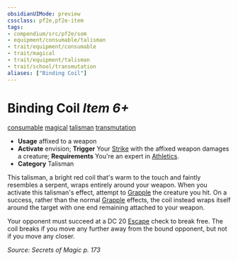 ```yaml
---
obsidianUIMode: preview
cssclass: pf2e,pf2e-item
tags:
- compendium/src/pf2e/som
- equipment/consumable/talisman
- trait/equipment/consumable
- trait/magical
- trait/equipment/talisman
- trait/school/transmutation
aliases: ["Binding Coil"]
---
```

# Binding Coil *Item 6+*  
[consumable](consumable.md)  [magical](magical.md)  [talisman](talisman.md)  [transmutation](transmutation.md)  

- **Usage** affixed to a weapon
- **Activate** envision; **Trigger** Your [Strike](strike.md) with the affixed weapon damages a creature; **Requirements** You're an expert in [Athletics](../../skills.md#Athletics).
- **Category** Talisman

This talisman, a bright red coil that's warm to the touch and faintly resembles a serpent, wraps entirely around your weapon. When you activate this talisman's effect, attempt to [Grapple](rules/actions/grapple.md) the creature you hit. On a success, rather than the normal [Grapple](rules/traits/grapple.md) effects, the coil instead wraps itself around the target with one end remaining attached to your weapon.

Your opponent must succeed at a DC 20 [Escape](escape.md) check to break free. The coil breaks if you move any further away from the bound opponent, but not if you move any closer.

*Source: Secrets of Magic p. 173*
